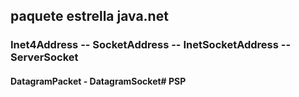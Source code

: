 ## paquete estrella java.net
### Inet4Address -- SocketAddress -- InetSocketAddress -- ServerSocket
#### DatagramPacket - DatagramSocket# PSP
